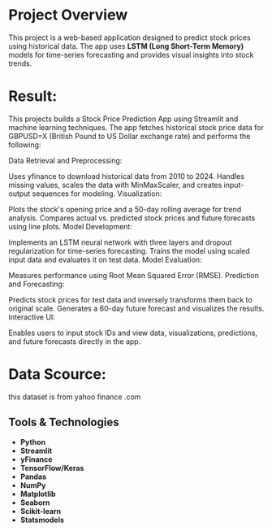 # Project Overview
This project is a web-based application designed to predict stock prices using historical data. The app uses **LSTM (Long Short-Term Memory)** models for time-series forecasting and provides visual insights into stock trends.  
# Result:
This projects builds a Stock Price Prediction App using Streamlit and machine learning techniques. The app fetches historical stock price data for GBPUSD=X (British Pound to US Dollar exchange rate) and performs the following:

Data Retrieval and Preprocessing:

Uses yfinance to download historical data from 2010 to 2024.
Handles missing values, scales the data with MinMaxScaler, and creates input-output sequences for modeling.
Visualization:

Plots the stock's opening price and a 50-day rolling average for trend analysis.
Compares actual vs. predicted stock prices and future forecasts using line plots.
Model Development:

Implements an LSTM neural network with three layers and dropout regularization for time-series forecasting.
Trains the model using scaled input data and evaluates it on test data.
Model Evaluation:

Measures performance using Root Mean Squared Error (RMSE).
Prediction and Forecasting:

Predicts stock prices for test data and inversely transforms them back to original scale.
Generates a 60-day future forecast and visualizes the results.
Interactive UI:

Enables users to input stock IDs and view data, visualizations, predictions, and future forecasts directly in the app.
# Data Scource:
this dataset is from yahoo finance .com

## Tools & Technologies  
- **Python**  
- **Streamlit**  
- **yFinance**  
- **TensorFlow/Keras**  
- **Pandas**  
- **NumPy**  
- **Matplotlib**  
- **Seaborn**  
- **Scikit-learn**  
- **Statsmodels**
